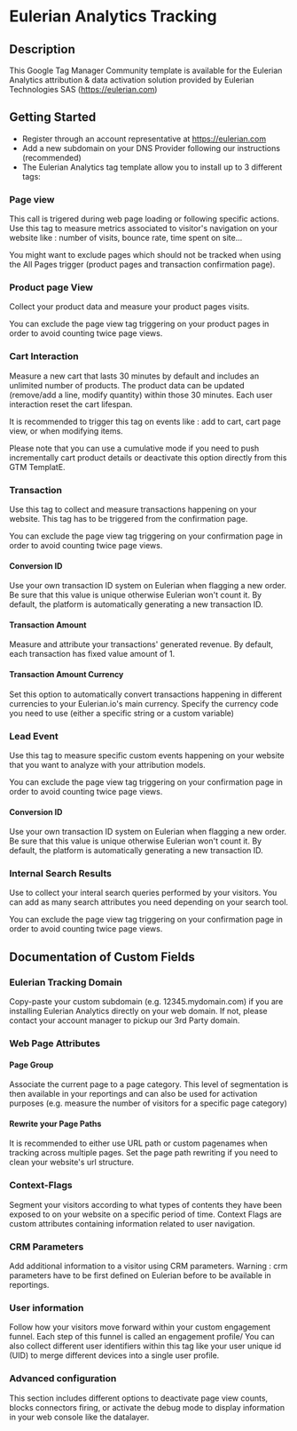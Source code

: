 # Eulerian Analytics Tracking

## Description

This Google Tag Manager Community template is available for the Eulerian Analytics attribution & data activation solution provided by Eulerian Technologies SAS (https://eulerian.com)

## Getting Started

* Register through an account representative at https://eulerian.com
* Add a new subdomain on your DNS Provider following our instructions (recommended)
* The Eulerian Analytics tag template allow you to install up to 3 different tags:

### Page view
This call is trigered during web page loading or following specific actions. Use this tag to measure metrics associated to visitor's navigation on your website like : number of visits, bounce rate, time spent on site...

You might want to exclude pages which should not be tracked when using the All Pages trigger (product pages and transaction confirmation page).

### Product page View
Collect your product data and measure your product pages visits.

You can exclude the page view tag triggering on your product pages in order to avoid counting twice page views.

### Cart Interaction
Measure a new cart that lasts 30 minutes by default and includes an unlimited number of products. The product data can be updated (remove/add a line, modify quantity) within those 30 minutes. Each user interaction reset the cart lifespan.

It is recommended to trigger this tag on events like : add to cart, cart page view, or when modifying items.

Please note that you can use a cumulative mode if you need to push incrementally cart product details or deactivate this option directly from this GTM TemplatE.

### Transaction
Use this tag to collect and measure transactions happening on your website. This tag has to be triggered from the confirmation page.

You can exclude the page view tag triggering on your confirmation page in order to avoid counting twice page views.

#### Conversion ID
Use your own transaction ID system on Eulerian when flagging a new order. Be sure that this value is unique otherwise Eulerian won't count it.
By default, the platform is automatically generating a new transaction ID.

#### Transaction Amount
Measure and attribute your transactions' generated revenue. 
By default, each transaction has fixed value amount of 1.

#### Transaction Amount Currency
Set this option to automatically convert transactions happening in different currencies to your Eulerian.io's main currency. Specify the currency code you need to use (either a specific string or a custom variable)

### Lead Event
Use this tag to measure specific custom events happening on your website that you want to analyze with your attribution models.

You can exclude the page view tag triggering on your confirmation page in order to avoid counting twice page views.

#### Conversion ID
Use your own transaction ID system on Eulerian when flagging a new order. Be sure that this value is unique otherwise Eulerian won't count it.
By default, the platform is automatically generating a new transaction ID.

### Internal Search Results
Use to collect your interal search queries performed by your visitors. You can add as many search attributes you need depending on your search tool.

You can exclude the page view tag triggering on your confirmation page in order to avoid counting twice page views.

## Documentation of Custom Fields

### Eulerian Tracking Domain
Copy-paste your custom subdomain (e.g. 12345.mydomain.com) if you are installing Eulerian Analytics directly on your web domain. If not, please contact your account manager to pickup our 3rd Party domain.

### Web Page Attributes

#### Page Group
Associate the current page to a page category. This level of segmentation is then available in your reportings and can also be used for activation purposes (e.g. measure the number of visitors for a specific page category)

#### Rewrite your Page Paths
It is recommended to either use URL path or custom pagenames when tracking across multiple pages. Set the page path rewriting if you need to clean your website's url structure.

### Context-Flags
Segment your visitors according to what types of contents they have been exposed to on your website on a specific period of time. Context Flags are custom attributes containing information related to user navigation.

### CRM Parameters
Add additional information to a visitor using CRM parameters. Warning : crm parameters have to be first defined on Eulerian before to be available in reportings.

### User information
Follow how your visitors move forward within your custom engagement funnel. Each step of this funnel is called an engagement profile/
You can also collect different user identifiers within this tag like your user unique id (UID) to merge different devices into a single user profile.

### Advanced configuration
This section includes different options to deactivate page view counts, blocks connectors firing, or activate the debug mode to display information in your web console like the datalayer.
